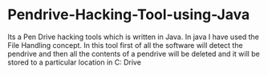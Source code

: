 # Pendrive-Hacking-Tool-using-Java
Its a Pen Drive hacking tools which is written in Java. In java I have used the File Handling concept. In this tool first of all the software will detect the pendrive and then all the contents of a pendrive will be deleted and it will be stored to a particular location in C: Drive
